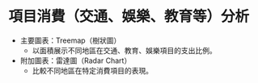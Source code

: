 # 項目消費（交通、娛樂、教育等）分析
- 主要圖表：Treemap（樹狀圖）
    - 以面積展示不同地區在交通、教育、娛樂項目的支出比例。
- 附加圖表：雷達圖（Radar Chart）
    - 比較不同地區在特定消費項目的表現。